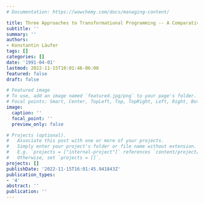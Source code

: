 ```yaml
---
# Documentation: https://wowchemy.com/docs/managing-content/

title: Three Approaches to Transformational Programming -- A Comparative Survey
subtitle: ''
summary: ''
authors:
- Konstantin Läufer
tags: []
categories: []
date: '1991-04-01'
lastmod: 2022-11-15T10:01:46-06:00
featured: false
draft: false

# Featured image
# To use, add an image named `featured.jpg/png` to your page's folder.
# Focal points: Smart, Center, TopLeft, Top, TopRight, Left, Right, BottomLeft, Bottom, BottomRight.
image:
  caption: ''
  focal_point: ''
  preview_only: false

# Projects (optional).
#   Associate this post with one or more of your projects.
#   Simply enter your project's folder or file name without extension.
#   E.g. `projects = ["internal-project"]` references `content/project/deep-learning/index.md`.
#   Otherwise, set `projects = []`.
projects: []
publishDate: '2022-11-15T16:01:45.941843Z'
publication_types:
- '4'
abstract: ''
publication: ''
---
```

